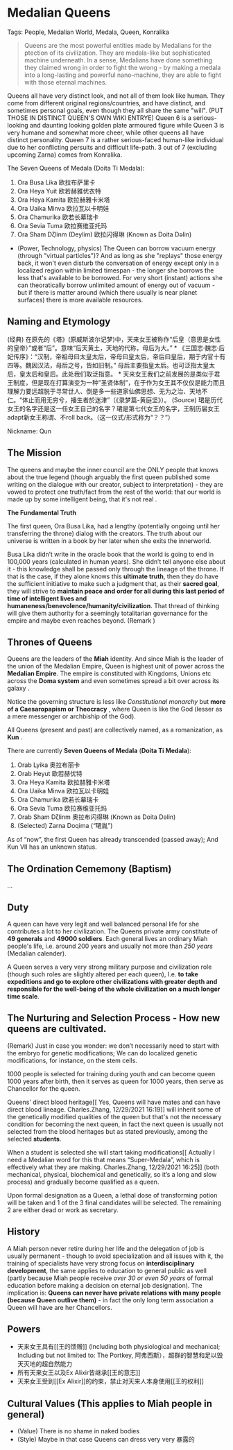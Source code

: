 # Medalian Queens

Tags: People, Medalian World, Medala, Queen, Konralika

> Queens are the most powerful entities made by Medalians for the ptection of its civilization. They are medala-like but sophisticated machine underneath. In a sense, Medalians have done something they claimed wrong in order to fight the wrong - by making a medala into a long-lasting and powerful nano-machine, they are able to fight with those eternal machines.

Queens all have very distinct look, and not all of them look like human. They come from different original regions/countries, and have distinct, and sometimes personal goals, even though they all share the same "will".
(PUT THOSE IN DISTINCT QUEEN'S OWN WIKI ENTRYE) Queen 6 is a serious-looking and daunting looking golden plate armoured figure while Queen 3 is very humane and somewhat more cheer, while other queens all have distinct personality. Queen 7 is a rather serious-faced human-like individual due to her conflicting persuits and difficult life-path. 3 out of 7 (excluding upcoming Zarna) comes from Konralika.

The Seven Queens of Medala (Doita Ti Medala): 

1. Ora Busa Lika 欧拉布萨里卡
2. Ora Heya Yuit 欧若赫雅优衣特
3. Ora Heya Kamita 欧拉赫雅卡米塔
4. Ora Uaika Minva 欧拉瓦以卡明娃
5. Ora Chamurika 欧若长幕瑞卡
6. Ora Sevia Tuma 欧拉赛维亚托玛
7. Ora Sham Dζlinm (Deylim) 欧拉闪得琳 (Known as Doita Dəlin)

* (Power, Technology, physics) The Queen can borrow vacuum energy (through "virtual particles")? And as long as she "replays" those energy back, it won't even disturb the conversation of energy except only in a localized region within limited timespan - the longer she borrows the less that's available to be borrowed. For very short (instant) actions she can theoratically borrow unlimited amount of energy out of vacuum - but if there is matter around (which there usually is near planet surfaces) there is more available resources.

## Naming and Etymology

(经典) 在原先的《塔》(原威斯波尔记梦)中，天来女王被称作“后皇（意思是女性的皇帝）”或者“后”。意味“后天黄土，天地的代称，母后为大。”
    * 《三国志·魏志·后妃传序》：“汉制，帝祖母曰太皇太后，帝母曰皇太后，帝后曰皇后，期于内官十有四等。魏因汉法，母后之号，皆如旧制。”  母后主要指皇太后。也可泛指太皇太后，皇太后和皇后。此处我们取泛指意。
    * 天来女王我们之前发展的是类似于君王制度，但是现在打算演变为一种”圣贤体制”，在于作为女王其不仅仅是能力而且理解力要远超脱于寻常世人、倒是多一些道家仙佛思想、无为之治、天地不仁。“体止而用无穷兮，播生者於迷津”（《录梦篇-黄庭坚》）。
(Source) 珺是历代女王的名字还是这一任女王自己的名字？珺是第七代女王的名字，王制历届女王adapt新女王称谓、不roll back。（这一仪式/形式称为“？？”）

Nickname: Qun

## The Mission

The queens and maybe the inner council are the ONLY people that knows about the true legend (though arguably the first queen published some writing on the dialogue with our creator, subject to interpretation) - they are vowed to protect one truth/fact from the rest of the world: that our world is made up by some intelligent being, that it's not real <!--Why would that? How much damage can this fact possibly have on people? How affirmative is it, and even if it's told why would people belive in this?-->.

**The Fundamental Truth**

<!--We must make it clear: if the protected truth the world is ficticious and that outside the protected realms the world is completely wild, or the truth is the world is going to end? Also it would be interesting to consider the possibility that the Fepulans made the offer to those who originally get in contact with the Portkey that if they do certain things, the Fepulans can grant them the ability to live after death in the unprotected realm, and hence to avoid such, the Medalian queens stopped offering the Portkey to the general public-->

The first queen, Ora Busa Lika, had a lengthy (potentially ongoing until her transferring the throne) dialog with the creators. The truth about our universe is written in a book by her later when she exits the innerworld.

Busa Lika didn’t write in the oracle book that the world is going to end in 100,000 years (calculated in human years). She didn’t tell anyone else about it - this knowledge shall be passed only through the lineage of the throne. If that is the case, if they alone knows this **ultimate truth**, then they do have the sufficient initiative to make such a judgment that, as their **sacred goal**, they will strive to **maintain peace and order for all during this last period of time of intelligent lives and humaneness/benevolence/humanity/civilization**. That thread of thinking will give them authority for a seemingly totalitarian governance for the empire and maybe even reaches beyond. (Remark <!--We need to consider how/what’s their altitude on the human races - do they include humans as part of their autonomy or nothing more than a separate race like others in the universe. Or maybe one purpose of the expedition trip, through preaching, to see whether humans can be considered as part of “us” or “them”.-->)

## Thrones of Queens

Queens are the leaders of the **Miah** identity. And since Miah is the leader of the union of the Medalian Empire, Queen is highest unit of power across the **Medalian Empire**. The empire is constituted with Kingdoms, Unions etc across the **Doma system** and even sometimes spread a bit over across its galaxy <!--Per current understanding, the Medalian civilization is largely confined to the Doma system,  though this may seem small - Doma system is very well established. There may be new development of civilizations along the “Silk Road” but they are small and not super mature yet.-->.

Notice the governing structure is less like *Constitutional monarchy* but **more of a Caesaropapism or Theocracy** <!--The full name of this might be called “theocratic absolute elective monarchy”, a kind of “non-hereditary monarchy”, like Vatican City.-->, where Queen is like the God (lesser as a mere messenger or archbiship of the God).

All Queens (present and past) are collectively named, as a romanization, as **Kun** <!--臣下和寻常时人们直接称呼女王为去王号珺，不用实名，历史事件可以使用实名。-->.

There are currently **Seven Queens of Medala** (**Doita Ti Medala**): 

1. Orab Lyika 奥拉布丽卡
2. Orab Heyut 欧若赫优特
3. Ora Heya Kamita 欧拉赫雅卡米塔
4. Ora Uaika Minva 欧拉瓦以卡明娃
5. Ora Chamurika 欧若长幕瑞卡
6. Ora Sevia Tuma 欧拉赛维亚托玛
7. Orab Sham Dζlinm 奥拉布闪得琳 (Known as Doita Dəlin)
8. (Selected) Zarna Doqima (“珺胤”)

As of “now”, the first Queen has already transcended (passed away); And Kun VII has an unknown status.

## The Ordination Cememony (Baptism)

...

## Duty

A queen can have very legit and well balanced personal life for she contributes a lot to her civilization. The Queens private army constitute of **49 generals** and **49000 soldiers**. Each general lives an ordinary Miah people's life, i.e. around 200 years and usually not more than *250 years* (Medalian calender). 

A Queen serves a very very strong military purpose and civilization role (though such roles are slightly altered per each queen), I.e. **to take expeditions and go to explore other civilizations with greater depth and responsible for the well-being of the whole civilization on a much longer time scale**. 

## The Nurturing and Selection Process - How new queens are cultivated.

(Remark) Just in case you wonder: we don’t necessarily need to start with the embryo for genetic modifications; We can do localized genetic modifications, for instance, on the stem cells.

1000 people is selected for training during youth and can become queen 1000 years after birth, then it serves as queen for 1000 years, then serve as Chancellor for the queen.

Queens' direct blood heritage[[ Yes, Queens will have mates and can have direct blood lineage.
Charles.Zhang, 12/29/2021 16:19]] will inherit some of the genetically modified qualities of the queen but that's not the necessary condition for becoming the next queen, in fact the next queen is usually not selected from the blood heritages but as stated previously, among the selected **students**. 

When a student is selected she will start taking modifications[[ Actually I need a Medalian word for this that means “Super-Medala”, which is effectively what they are making.
Charles.Zhang, 12/29/2021 16:25]] (both mechanical, physical, biochemical and genetically, so it’s a long and slow process) and gradually become qualified as a queen. 

Upon formal designation as a Queen, a lethal dose of transforming potion will be taken and 1 of the 3 final candidates will be selected. The remaining 2 are either dead or work as secretary. 

## History

A Miah person never retire during her life and the delegation of job is usually permanent - though to avoid specialization and all issues with it, the training of specialists have very strong focus on **interdisciplinary development**, the same applies to education to general public as well (partly because Miah people receive *over 30 or even 50 years* of formal education before making a decision on eternal job designation). The implication is: **Queens can never have private relations with many people (because Queen outlive them)** - in fact the only long term association a Queen will have are her Chancellors.

## Powers

* 天来女王具有[[王的馈赠]] (Including both physiological and mechanical; Including but not limited to: The Portkey, 阿弗西斯），超群的智慧和足以毁天灭地的超自然能力
* 所有天来女王以及Ex Alixir皆继承[[王的意志]]
* 天来女王受到[[Ex Alixir]]的约束，禁止对天来人本身使用[[王的权利]]

## Cultural Values (This applies to Miah people in general)

* (Value) There is no shame in naked bodies
* (Style) Maybe in that case Queens can dress very very 暴露的